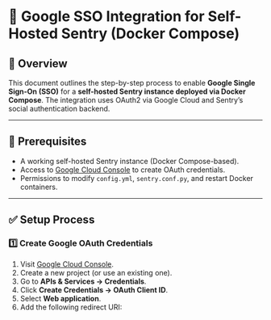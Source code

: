 # 📄 Google SSO Integration for Self-Hosted Sentry (Docker Compose)

## 📑 Overview

This document outlines the step-by-step process to enable **Google Single Sign-On (SSO)** for a **self-hosted Sentry instance deployed via Docker Compose**. The integration uses OAuth2 via Google Cloud and Sentry’s social authentication backend.

---

## 📌 Prerequisites

- A working self-hosted Sentry instance (Docker Compose-based).
- Access to [Google Cloud Console](https://console.cloud.google.com/apis/credentials) to create OAuth credentials.
- Permissions to modify `config.yml`, `sentry.conf.py`, and restart Docker containers.

---

## ✅ Setup Process

### 1️⃣ Create Google OAuth Credentials

1. Visit [Google Cloud Console](https://console.cloud.google.com/apis/credentials).
2. Create a new project (or use an existing one).
3. Go to **APIs & Services → Credentials**.
4. Click **Create Credentials → OAuth Client ID**.
5. Select **Web application**.
6. Add the following redirect URI:

